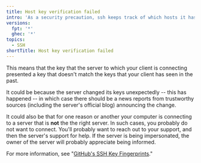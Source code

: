 ```yaml
---
title: Host key verification failed
intro: 'As a security precaution, ssh keeps track of which hosts it has previously seen.'
versions:
  fpt: '*'
  ghec: '*'
topics:
  - SSH
shortTitle: Host key verification failed
---
```


This means that the key that the server to which your client is connecting presented a key that doesn't match the keys that your client has seen in the past.

It could be because the server changed its keys unexpectedly -- this has happened -- in which case there should be a news reports from trustworthy sources (including the server's official blog) announcing the change.

It could also be that for one reason or another your computer is connecting to a server that is **not** the the right server. In such cases, you probably do not want to connect. You'll probably want to reach out to your support, and then the server's support for help. If the server is being impersonated, the owner of the server will probably appreciate being informed.

For more information, see "[GitHub's SSH Key Fingerprints](/authentication/keeping-your-account-and-data-secure/githubs-ssh-key-fingerprints)."
